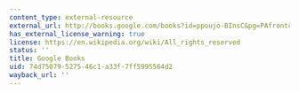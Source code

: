 ```yaml
---
content_type: external-resource
external_url: http://books.google.com/books?id=ppoujo-BInsC&pg=PAfrontcover
has_external_license_warning: true
license: https://en.wikipedia.org/wiki/All_rights_reserved
status: ''
title: Google Books
uid: 74d75079-5275-46c1-a33f-7ff5995564d2
wayback_url: ''
---
```

